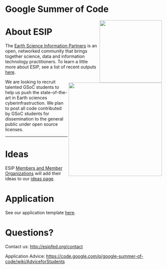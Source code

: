 # Google Summer of Code

<img src="http://www.esipfed.org/sites/default/files/esip-logo.png" align="right" width="200" />
<img src="http://newmedia.purchase.edu/wp-content/uploads/2015/03/summer-of-code.png" align="right" width="300" />

# About ESIP

The <a href="http://esipfed.org/" target="_blank">Earth Science Information Partners</a> is an open, networked community that brings together science, data and information technology practitioners. To learn a little more about ESIP, see a list of recent outputs <a href="http://esipfed.org/esip-outputs-list">here</a>.

We are looking to recruit talented GSoC students to help us push the state-of-the-art in Earth sciences cyberinfrastruction. We plan to post all code contributed by GSoC students for dissemination to the general public under open source licenses.

-----

# Ideas

ESIP <a href="http://esipfed.org/partners">Members and Member Organizations</a> will add their ideas to our <a href="https://github.com/ESIPFed/GSoC/issues">ideas page</a>. 

# Application
See our application template <a href="https://github.com/ESIPFed/GSoC/wiki/Application-Template">here</a>. 

# Questions?

Contact us: http://esipfed.org/contact

Application Advice: https://code.google.com/p/google-summer-of-code/wiki/AdviceforStudents
